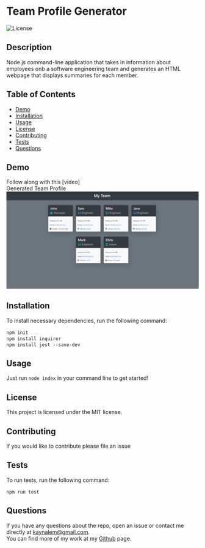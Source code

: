 
  # Team Profile Generator
  ![License](https://img.shields.io/badge/License-MIT-blue.svg)

  ## Description
  Node.js command-line application that takes in information about employees onb a software engineering team and generates an HTML webpage that displays summaries for each member.
  ## Table of Contents
  * [Demo](#demo)
  * [Installation](#installation)
  * [Usage](#usage)
  * [License](#license)
  * [Contributing](#contributing)
  * [Tests](#tests)
  * [Questions](#questions)
  ## Demo
  Follow along with this [video]  
  Generated Team Profile  
  ![mockup](https://raw.githubusercontent.com/Kaynalem/profile-generator/master/utils/mockup.PNG)
  ## Installation
  To install necessary dependencies, run the following command:
  ```
  npm init 
  npm install inquirer 
  npm install jest --save-dev
  ```
  ## Usage
  Just run `node index` in your command line to get started!
  ## License
  This project is licensed under the MIT license.
  ## Contributing
  If you would like to contribute please file an issue
  ## Tests
  To run tests, run the following command:
  ```
  npm run test
  ```
  ## Questions
  If you have any questions about the repo, open an issue or contact me directly at [kaynalem@gmail.com](mailto:kaynalem@gmail.com).  
  You can find more of my work at my [Github](https://github.com/kaynalem) page.
